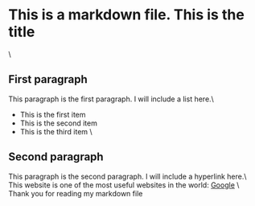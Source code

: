 # This is a markdown file. This is the title
\\
## First paragraph
This paragraph is the first paragraph. I will include a list here.\\
- This is the first item
- This is the second item
- This is the third item
\\
## Second paragraph
This paragraph is the second paragraph. I will include a hyperlink here.\\
This website is one of the most useful websites in the world: [Google](google.com)
\\
Thank you for reading my markdown file
